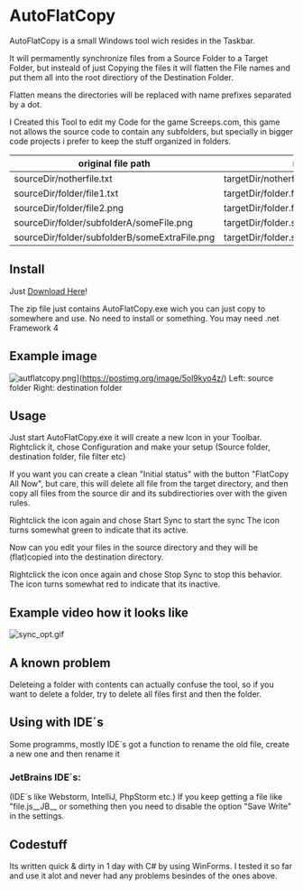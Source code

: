# AutoFlatCopy

AutoFlatCopy is a small Windows tool wich resides in the Taskbar.

It will permamently synchronize files from a Source Folder to a Target Folder,
but insteald of just Copying the files it will flatten the File names and put them all into the root directiory of the Destination Folder.

Flatten means the directories will be replaced with name prefixes separated by a dot.

I Created this Tool to edit my Code for the game Screeps.com, this game not allows the source code to contain any subfolders,
but specially in bigger code projects i prefer to keep the stuff organized in folders.

original file path | new file path 
--- | --- 
sourceDir/notherfile.txt | targetDir/notherfile.txt 
sourceDir/folder/file1.txt | targetDir/folder.file1.txt 
sourceDir/folder/file2.png | targetDir/folder.file2.png 
sourceDir/folder/subfolderA/someFile.png | targetDir/folder.subfolderA.someFile.png 
sourceDir/folder/subfolderB/someExtraFile.png | targetDir/folder.subfolderB.someExtraFile.png 

## Install

Just [Download Here](https://github.com/Salmakis/AutoFlatCopy/releases/latest)!

The zip file just contains AutoFlatCopy.exe wich you can just copy to somewhere and use.
No need to install or something.
You may need .net Framework 4

## Example image

![autflatcopy.png](https://s13.postimg.org/d4kj6rbuf/autflatcopy.png)](https://postimg.org/image/5ol9kyo4z/)
Left: source folder
Right: destination folder
 
## Usage
Just start AutoFlatCopy.exe it will create a new Icon in your Toolbar.
Rightclick it, chose Configuration and make your setup (Source folder, destination folder, file filter etc)
 
If you want you can create a clean "Initial status" with the button "FlatCopy All Now", but care, this will delete all file from the    target directory, and then copy all files from the source dir and its subdirectiories over with the given rules.

Rightclick the icon again and chose Start Sync to start the sync
The icon turns somewhat green to indicate that its active.

Now can you edit your files in the source directory and they will be (flat)copied into the destination directory.

Rightclick the icon once again and chose Stop Sync to stop this behavior.
The icon turns somewhat red to indicate that its inactive.

## Example video how it looks like
![sync_opt.gif](https://s13.postimg.org/oaeu7w97r/sync_opt.gif)

## A known problem
 
Deleteing a folder with contents can actually confuse the tool, so if you want to delete a folder, try to delete all files first and then the folder.
 
## Using with IDE´s
Some programms, mostly IDE´s got a function to rename the old file, create a new one and then rename it
 
### JetBrains IDE´s:
(IDE´s like Webstorm, IntelliJ, PhpStorm etc.)
If you keep getting a file like "file.js__JB__ or something then you need to disable the option "Save Write" in the settings.

## Codestuff
Its written quick & dirty in 1 day with C# by using WinForms.
I tested it so far and use it alot and never had any problems besindes of the ones above.
